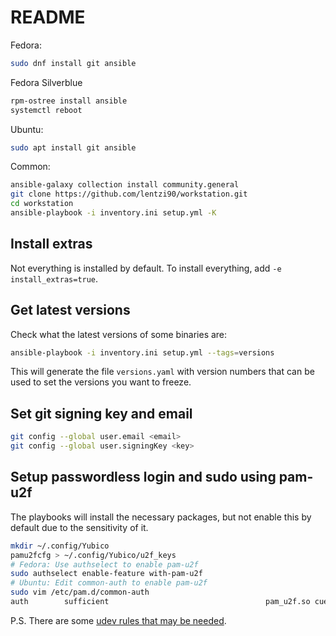 # README

Fedora:

```bash
sudo dnf install git ansible
```

Fedora Silverblue

```bash
rpm-ostree install ansible
systemctl reboot
```

Ubuntu:

```bash
sudo apt install git ansible
```

Common:

```bash
ansible-galaxy collection install community.general
git clone https://github.com/lentzi90/workstation.git
cd workstation
ansible-playbook -i inventory.ini setup.yml -K
```

## Install extras

Not everything is installed by default.
To install everything, add `-e install_extras=true`.

## Get latest versions

Check what the latest versions of some binaries are:

```bash
ansible-playbook -i inventory.ini setup.yml --tags=versions
```

This will generate the file `versions.yaml` with version numbers that can be used to set the versions you want to freeze.

## Set git signing key and email

```bash
git config --global user.email <email>
git config --global user.signingKey <key>
```

## Setup passwordless login and sudo using pam-u2f

The playbooks will install the necessary packages, but not enable this by default due to the sensitivity of it.

```bash
mkdir ~/.config/Yubico
pamu2fcfg > ~/.config/Yubico/u2f_keys
# Fedora: Use authselect to enable pam-u2f
sudo authselect enable-feature with-pam-u2f
# Ubuntu: Edit common-auth to enable pam-u2f
sudo vim /etc/pam.d/common-auth
auth        sufficient                                   pam_u2f.so cue
```

P.S. There are some [udev rules that may be needed](https://support.yubico.com/hc/en-us/articles/360013708900-Using-Your-U2F-YubiKey-with-Linux).
